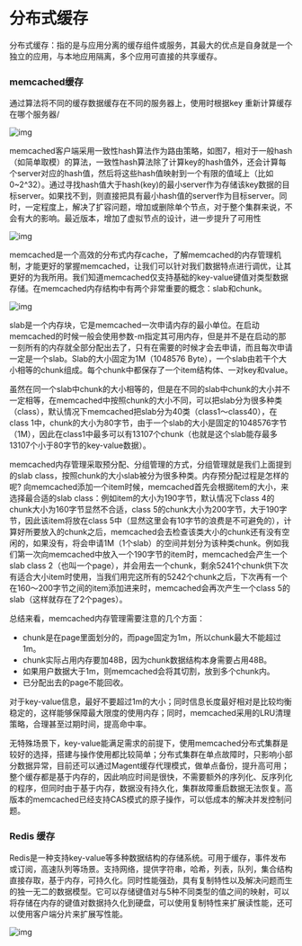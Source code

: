 # 分布式缓存

分布式缓存：指的是与应用分离的缓存组件或服务，其最大的优点是自身就是一个独立的应用，与本地应用隔离，多个应用可直接的共享缓存。

### memcached缓存

通过算法将不同的缓存数据缓存在不同的服务器上，使用时根据key 重新计算缓存在哪个服务器/

![img](https://s2.loli.net/2023/12/05/KTSXtQx5MP7iOYC.png)

memcached客户端采用一致性hash算法作为路由策略，如图7，相对于一般hash（如简单取模）的算法，一致性hash算法除了计算key的hash值外，还会计算每个server对应的hash值，然后将这些hash值映射到一个有限的值域上（比如0~2^32）。通过寻找hash值大于hash(key)的最小server作为存储该key数据的目标server。如果找不到，则直接把具有最小hash值的server作为目标server。同时，一定程度上，解决了扩容问题，增加或删除单个节点，对于整个集群来说，不会有大的影响。最近版本，增加了虚拟节点的设计，进一步提升了可用性

![img](https://s2.loli.net/2023/12/05/FwvCdqgIt9i4Z1o.png)

memcached是一个高效的分布式内存cache，了解memcached的内存管理机制，才能更好的掌握memcached，让我们可以针对我们数据特点进行调优，让其更好的为我所用。我们知道memcached仅支持基础的key-value键值对类型数据存储。在memcached内存结构中有两个非常重要的概念：slab和chunk。

![img](https://s2.loli.net/2023/12/05/au7sIAvFPo3ymh5.png)

slab是一个内存块，它是memcached一次申请内存的最小单位。在启动memcached的时候一般会使用参数-m指定其可用内存，但是并不是在启动的那一刻所有的内存就全部分配出去了，只有在需要的时候才会去申请，而且每次申请一定是一个slab。Slab的大小固定为1M（1048576 Byte），一个slab由若干个大小相等的chunk组成。每个chunk中都保存了一个item结构体、一对key和value。

虽然在同一个slab中chunk的大小相等的，但是在不同的slab中chunk的大小并不一定相等，在memcached中按照chunk的大小不同，可以把slab分为很多种类（class），默认情况下memcached把slab分为40类（class1～class40），在class 1中，chunk的大小为80字节，由于一个slab的大小是固定的1048576字节（1M），因此在class1中最多可以有13107个chunk（也就是这个slab能存最多13107个小于80字节的key-value数据）。

memcached内存管理采取预分配、分组管理的方式，分组管理就是我们上面提到的slab class，按照chunk的大小slab被分为很多种类。内存预分配过程是怎样的呢? 向memcached添加一个item时候，memcached首先会根据item的大小，来选择最合适的slab class：例如item的大小为190字节，默认情况下class 4的chunk大小为160字节显然不合适，class 5的chunk大小为200字节，大于190字节，因此该item将放在class 5中（显然这里会有10字节的浪费是不可避免的），计算好所要放入的chunk之后，memcached会去检查该类大小的chunk还有没有空闲的，如果没有，将会申请1M（1个slab）的空间并划分为该种类chunk。例如我们第一次向memcached中放入一个190字节的item时，memcached会产生一个slab class 2（也叫一个page），并会用去一个chunk，剩余5241个chunk供下次有适合大小item时使用，当我们用完这所有的5242个chunk之后，下次再有一个在160～200字节之间的item添加进来时，memcached会再次产生一个class 5的slab（这样就存在了2个pages）。

总结来看，memcached内存管理需要注意的几个方面：

- chunk是在page里面划分的，而page固定为1m，所以chunk最大不能超过1m。
- chunk实际占用内存要加48B，因为chunk数据结构本身需要占用48B。
- 如果用户数据大于1m，则memcached会将其切割，放到多个chunk内。
- 已分配出去的page不能回收。

对于key-value信息，最好不要超过1m的大小；同时信息长度最好相对是比较均衡稳定的，这样能够保障最大限度的使用内存；同时，memcached采用的LRU清理策略，合理甚至过期时间，提高命中率。

无特殊场景下，key-value能满足需求的前提下，使用memcached分布式集群是较好的选择，搭建与操作使用都比较简单；分布式集群在单点故障时，只影响小部分数据异常，目前还可以通过Magent缓存代理模式，做单点备份，提升高可用；整个缓存都是基于内存的，因此响应时间是很快，不需要额外的序列化、反序列化的程序，但同时由于基于内存，数据没有持久化，集群故障重启数据无法恢复。高版本的memcached已经支持CAS模式的原子操作，可以低成本的解决并发控制问题。

### Redis 缓存

Redis是一种支持key-value等多种数据结构的存储系统。可用于缓存，事件发布或订阅，高速队列等场景。支持网络，提供字符串，哈希，列表，队列，集合结构直接存取，基于内存，可持久化。同时性能强劲，具有复制特性以及解决问题而生的独一无二的数据模型。它可以存储键值对与5种不同类型的值之间的映射，可以将存储在内存的键值对数据持久化到硬盘，可以使用复制特性来扩展读性能，还可以使用客户端分片来扩展写性能。

![img](https://s2.loli.net/2023/12/05/XIGO94xM5BCVSrY.png)